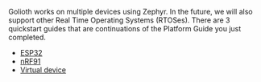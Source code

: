 Golioth works on multiple devices using Zephyr. In the future, we will also support other Real Time Operating Systems (RTOSes). There are 3 quickstart guides that are continuations of the Platform Guide you just completed.

* [ESP32](/hardware/esp32)
* [nRF91](/hardware/nrf91)
* [Virtual device](/hardware/virtual-devices)